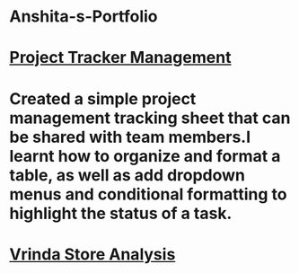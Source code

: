 # Anshita-s-Portfolio


# [Project Tracker Management](https://github.com/Anshita17/Project-Tracker)
# Created a simple project management tracking sheet that can be shared with team members.I learnt how to organize and format a table, as well as add dropdown menus and conditional formatting to highlight the status of a task.


# [Vrinda Store Analysis](https://github.com/Anshita17/Store-Anlaysis)

